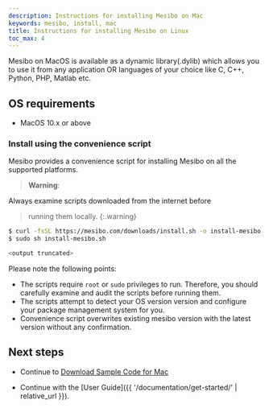 ```yaml
---
description: Instructions for installing Mesibo on Mac
keywords: mesibo, install, mac
title: Instructions for installing Mesibo on Linux
toc_max: 4
---
```

Mesibo on MacOS is available as a dynamic library(.dylib) which allows you to use it from any application OR languages of your choice like C, C++, Python, PHP, Matlab etc. 

## OS requirements
- MacOS 10.x or above

### Install using the convenience script

Mesibo provides a convenience script for installing Mesibo on all the 
supported platforms. 

> **Warning**:
>
Always examine scripts downloaded from the internet before
> running them locally.
{:.warning}

```bash
$ curl -fsSL https://mesibo.com/downloads/install.sh -o install-mesibo.sh
$ sudo sh install-mesibo.sh

<output truncated>
```

Please note the following points:

- The scripts require `root` or `sudo` privileges to run. Therefore,
  you should carefully examine and audit the scripts before running them.
- The scripts attempt to detect your OS version version and
  configure your package management system for you. 
- Convenience script overwrites existing mesibo version with the latest version 
  without any confirmation.


## Next steps

- Continue to [Download Sample Code for Mac](https://github.com/mesibo/samples/)

- Continue with the [User Guide]({{ '/documentation/get-started/' | relative_url }}).
